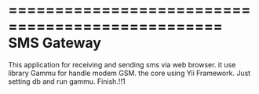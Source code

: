 =================================================
SMS Gateway
=================================================

This application for receiving and sending sms via web browser. it use library Gammu for handle modem GSM.
 the core using Yii Framework. Just setting db and run gammu. Finish.!!1
